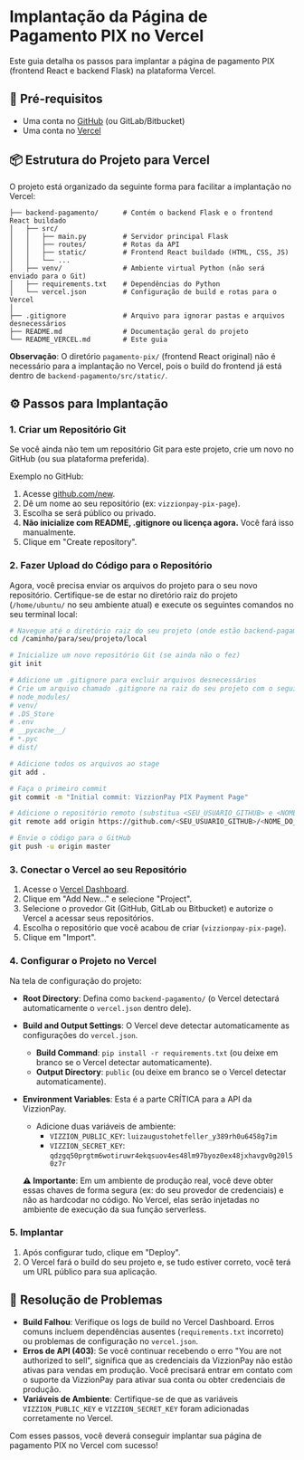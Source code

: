 # Implantação da Página de Pagamento PIX no Vercel

Este guia detalha os passos para implantar a página de pagamento PIX (frontend React e backend Flask) na plataforma Vercel.

## 🚀 Pré-requisitos

- Uma conta no [GitHub](https://github.com/) (ou GitLab/Bitbucket)
- Uma conta no [Vercel](https://vercel.com/)

## 📦 Estrutura do Projeto para Vercel

O projeto está organizado da seguinte forma para facilitar a implantação no Vercel:

```
├── backend-pagamento/      # Contém o backend Flask e o frontend React buildado
│   ├── src/
│   │   ├── main.py         # Servidor principal Flask
│   │   ├── routes/         # Rotas da API
│   │   ├── static/         # Frontend React buildado (HTML, CSS, JS)
│   │   └── ...
│   ├── venv/               # Ambiente virtual Python (não será enviado para o Git)
│   ├── requirements.txt    # Dependências do Python
│   └── vercel.json         # Configuração de build e rotas para o Vercel
│
├── .gitignore              # Arquivo para ignorar pastas e arquivos desnecessários
├── README.md               # Documentação geral do projeto
└── README_VERCEL.md        # Este guia
```

**Observação**: O diretório `pagamento-pix/` (frontend React original) não é necessário para a implantação no Vercel, pois o build do frontend já está dentro de `backend-pagamento/src/static/`.

## ⚙️ Passos para Implantação

### 1. Criar um Repositório Git

Se você ainda não tem um repositório Git para este projeto, crie um novo no GitHub (ou sua plataforma preferida).

Exemplo no GitHub:
1.  Acesse [github.com/new](https://github.com/new).
2.  Dê um nome ao seu repositório (ex: `vizzionpay-pix-page`).
3.  Escolha se será público ou privado.
4.  **Não inicialize com README, .gitignore ou licença agora.** Você fará isso manualmente.
5.  Clique em "Create repository".

### 2. Fazer Upload do Código para o Repositório

Agora, você precisa enviar os arquivos do projeto para o seu novo repositório. Certifique-se de estar no diretório raiz do projeto (`/home/ubuntu/` no seu ambiente atual) e execute os seguintes comandos no seu terminal local:

```bash
# Navegue até o diretório raiz do seu projeto (onde estão backend-pagamento/ e README.md)
cd /caminho/para/seu/projeto/local

# Inicialize um novo repositório Git (se ainda não o fez)
git init

# Adicione um .gitignore para excluir arquivos desnecessários
# Crie um arquivo chamado .gitignore na raiz do seu projeto com o seguinte conteúdo:
# node_modules/
# venv/
# .DS_Store
# .env
# __pycache__/
# *.pyc
# dist/

# Adicione todos os arquivos ao stage
git add .

# Faça o primeiro commit
git commit -m "Initial commit: VizzionPay PIX Payment Page"

# Adicione o repositório remoto (substitua <SEU_USUARIO_GITHUB> e <NOME_DO_REPOSITORIO>)
git remote add origin https://github.com/<SEU_USUARIO_GITHUB>/<NOME_DO_REPOSITORIO>.git

# Envie o código para o GitHub
git push -u origin master
```

### 3. Conectar o Vercel ao seu Repositório

1.  Acesse o [Vercel Dashboard](https://vercel.com/dashboard).
2.  Clique em "Add New..." e selecione "Project".
3.  Selecione o provedor Git (GitHub, GitLab ou Bitbucket) e autorize o Vercel a acessar seus repositórios.
4.  Escolha o repositório que você acabou de criar (`vizzionpay-pix-page`).
5.  Clique em "Import".

### 4. Configurar o Projeto no Vercel

Na tela de configuração do projeto:

-   **Root Directory**: Defina como `backend-pagamento/` (o Vercel detectará automaticamente o `vercel.json` dentro dele).
-   **Build and Output Settings**: O Vercel deve detectar automaticamente as configurações do `vercel.json`.
    -   **Build Command**: `pip install -r requirements.txt` (ou deixe em branco se o Vercel detectar automaticamente).
    -   **Output Directory**: `public` (ou deixe em branco se o Vercel detectar automaticamente).
-   **Environment Variables**: Esta é a parte CRÍTICA para a API da VizzionPay.
    -   Adicione duas variáveis de ambiente:
        -   `VIZZION_PUBLIC_KEY`: `luizaugustohetfeller_y389rh0u6458g7im`
        -   `VIZZION_SECRET_KEY`: `qdzgq50prgtm6wotiruwr4ekqsuov4es48lm97byoz0ex48jxhavgv0g20l50z7r`

    **⚠️ Importante**: Em um ambiente de produção real, você deve obter essas chaves de forma segura (ex: do seu provedor de credenciais) e não as hardcodar no código. No Vercel, elas serão injetadas no ambiente de execução da sua função serverless.

### 5. Implantar

1.  Após configurar tudo, clique em "Deploy".
2.  O Vercel fará o build do seu projeto e, se tudo estiver correto, você terá um URL público para sua aplicação.

## 🐛 Resolução de Problemas

-   **Build Falhou**: Verifique os logs de build no Vercel Dashboard. Erros comuns incluem dependências ausentes (`requirements.txt` incorreto) ou problemas de configuração no `vercel.json`.
-   **Erros de API (403)**: Se você continuar recebendo o erro "You are not authorized to sell", significa que as credenciais da VizzionPay não estão ativas para vendas em produção. Você precisará entrar em contato com o suporte da VizzionPay para ativar sua conta ou obter credenciais de produção.
-   **Variáveis de Ambiente**: Certifique-se de que as variáveis `VIZZION_PUBLIC_KEY` e `VIZZION_SECRET_KEY` foram adicionadas corretamente no Vercel.

Com esses passos, você deverá conseguir implantar sua página de pagamento PIX no Vercel com sucesso!


